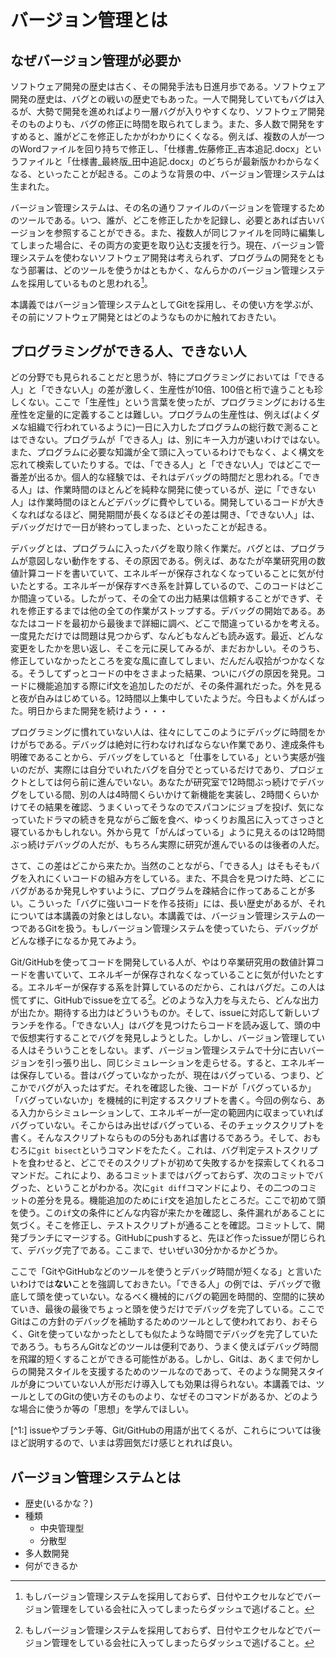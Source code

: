 # バージョン管理とは

## なぜバージョン管理が必要か

ソフトウェア開発の歴史は古く、その開発手法も日進月歩である。ソフトウェア開発の歴史は、バグとの戦いの歴史でもあった。一人で開発していてもバグは入るが、大勢で開発を進めればより一層バグが入りやすくなり、ソフトウェア開発そのものよりも、バグの修正に時間を取られてしまう。また、多人数で開発をすすめると、誰がどこを修正したかがわかりにくくなる。例えば、複数の人が一つのWordファイルを回り持ちで修正し、「仕様書_佐藤修正_吉本追記.docx」というファイルと「仕様書_最終版_田中追記.docx」のどちらが最新版かわからなくなる、といったことが起きる。このような背景の中、バージョン管理システムは生まれた。

バージョン管理システムは、その名の通りファイルのバージョンを管理するためのツールである。いつ、誰が、どこを修正したかを記録し、必要とあれば古いバージョンを参照することができる。また、複数人が同じファイルを同時に編集してしまった場合に、その両方の変更を取り込む支援を行う。現在、バージョン管理システムを使わないソフトウェア開発は考えられず、プログラムの開発をともなう部署は、どのツールを使うかはともかく、なんらかのバージョン管理システムを採用しているものと思われる[^1]。

[^1]: もしバージョン管理システムを採用しておらず、日付やエクセルなどでバージョン管理をしている会社に入ってしまったらダッシュで逃げること。

本講義ではバージョン管理システムとしてGitを採用し、その使い方を学ぶが、その前にソフトウェア開発とはどのようなものかに触れておきたい。

## プログラミングができる人、できない人

どの分野でも見られることだと思うが、特にプログラミングにおいては「できる人」と「できない人」の差が激しく、生産性が10倍、100倍と桁で違うことも珍しくない。ここで「生産性」という言葉を使ったが、プログラミングにおける生産性を定量的に定義することは難しい。プログラムの生産性は、例えば(よくダメな組織で行われているように)一日に入力したプログラムの総行数で測ることはできない。プログラムが「できる人」は、別にキー入力が速いわけではない。また、プログラムに必要な知識が全て頭に入っているわけでもなく、よく構文を忘れて検索していたりする。では、「できる人」と「できない人」ではどこで一番差が出るか。個人的な経験では、それはデバッグの時間だと思われる。「できる人」は、作業時間のほとんどを純粋な開発に使っているが、逆に「できない人」は作業時間のほとんどデバッグに費やしている。開発しているコードが大きくなればなるほど、開発期間が長くなるほどその差は開き、「できない人」は、デバッグだけで一日が終わってしまった、といったことが起きる。

デバッグとは、プログラムに入ったバグを取り除く作業だ。バグとは、プログラムが意図しない動作をする、その原因である。例えば、あなたが卒業研究用の数値計算コードを書いていて、エネルギーが保存されなくなっていることに気が付いたとする。エネルギーが保存すべき系を計算しているので、このコードはどこか間違っている。したがって、その全ての出力結果は信頼することができず、それを修正するまでは他の全ての作業がストップする。デバッグの開始である。あなたはコードを最初から最後まで詳細に調べ、どこで間違っているかを考える。一度見ただけでは問題は見つからず、なんどもなんども読み返す。最近、どんな変更をしたかを思い返し、そこを元に戻してみるが、まだおかしい。そのうち、修正していなかったところを変な風に直してしまい、だんだん収拾がつかなくなる。そうしてずっとコードの中をさまよった結果、ついにバグの原因を発見。コードに機能追加する際にif文を追加したのだが、その条件漏れだった。外を見ると夜が白みはじめている。12時間以上集中していたようだ。今日もよくがんばった。明日からまた開発を続けよう・・・

プログラミングに慣れていない人は、往々にしてこのようにデバッグに時間をかけがちである。デバッグは絶対に行わなければならない作業であり、達成条件も明確であることから、デバッグをしていると「仕事をしている」という実感が強いのだが、実際には自分でいれたバグを自分でとっているだけであり、プロジェクトとしては何ら前に進んでいない。あなたが研究室で12時間ぶっ続けでデバッグをしている間、別の人は4時間くらいかけて新機能を実装し、2時間くらいかけてその結果を確認、うまくいってそうなのでスパコンにジョブを投げ、気になっていたドラマの続きを見ながらご飯を食べ、ゆっくりお風呂に入ってさっさと寝ているかもしれない。外から見て「がんばっている」ように見えるのは12時間ぶっ続けデバッグの人だが、もちろん実際に研究が進んでいるのは後者の人だ。

さて、この差はどこから来たか。当然のことながら、「できる人」はそもそもバグを入れにくいコードの組み方をしている。また、不具合を見つけた時、どこにバグがあるか発見しやすいように、プログラムを疎結合に作ってあることが多い。こういった「バグに強いコードを作る技術」には、長い歴史があるが、それについては本講義の対象とはしない。本講義では、バージョン管理システムの一つであるGitを扱う。もしバージョン管理システムを使っていたら、デバッグがどんな様子になるか見てみよう。

Git/GitHubを使ってコードを開発している人が、やはり卒業研究用の数値計算コードを書いていて、エネルギーが保存されなくなっていることに気が付いたとする。エネルギーが保存する系を計算しているのだから、これはバグだ。この人は慌てずに、GitHubでissueを立てる[^1]。どのような入力を与えたら、どんな出力が出たか。期待する出力はどういうものか。そして、issueに対応して新しいブランチを作る。「できない人」はバグを見つけたらコードを読み返して、頭の中で仮想実行することでバグを発見しようとした。しかし、バージョン管理している人はそういうことをしない。まず、バージョン管理システムで十分に古いバージョンを引っ張り出し、同じシミュレーションを走らせる。すると、エネルギーは保存している。昔はバグっていなかったが、現在はバグっている、つまり、どこかでバグが入ったはずだ。それを確認した後、コードが「バグっているか」「バグっていないか」を機械的に判定するスクリプトを書く。今回の例なら、ある入力からシミュレーションして、エネルギーが一定の範囲内に収まっていればバグっていない。そこからはみ出せばバグっている、そのチェックスクリプトを書く。そんなスクリプトならものの5分もあれば書けるであろう。そして、おもむろに`git bisect`というコマンドをたたく。これは、バグ判定テストスクリプトを食わせると、どこでそのスクリプトが初めて失敗するかを探索してくれるコマンドだ。これにより、あるコミットまではバグっておらず、次のコミットでバグった、ということがわかる。次に`git diff`コマンドにより、その二つのコミットの差分を見る。機能追加のために`if`文を追加したところだ。ここで初めて頭を使う。この`if`文の条件にどんな内容が来たかを確認し、条件漏れがあることに気づく。そこを修正し、テストスクリプトが通ることを確認。コミットして、開発ブランチにマージする。GitHubにpushすると、先ほど作ったissueが閉じられて、デバッグ完了である。ここまで、せいぜい30分かかるかどうか。

ここで「GitやGitHubなどのツールを使うとデバッグ時間が短くなる」と言いたいわけでは**ない**ことを強調しておきたい。「できる人」の例では、デバッグで徹底して頭を使っていない。なるべく機械的にバグの範囲を時間的、空間的に狭めていき、最後の最後でちょっと頭を使うだけでデバッグを完了している。ここでGitはこの方針のデバッグを補助するためのツールとして使われており、おそらく、Gitを使っていなかったとしても似たような時間でデバッグを完了していたであろう。もちろんGitなどのツールは便利であり、うまく使えばデバッグ時間を飛躍的短くすることができる可能性がある。しかし、Gitは、あくまで何かしらの開発スタイルを支援するためのツールなのであって、そのような開発スタイルが身についていない人が形だけ導入しても効果は得られない。本講義では、ツールとしてのGitの使い方そのものより、なぜそのコマンドがあるか、どのような場合に使うか等の「思想」を学んでほしい。

[^1:] issueやブランチ等、Git/GitHubの用語が出てくるが、これらについては後ほど説明するので、いまは雰囲気だけ感じとれれば良い。

## バージョン管理システムとは

* 歴史(いるかな？)
* 種類
  * 中央管理型
  * 分散型
* 多人数開発
* 何ができるか